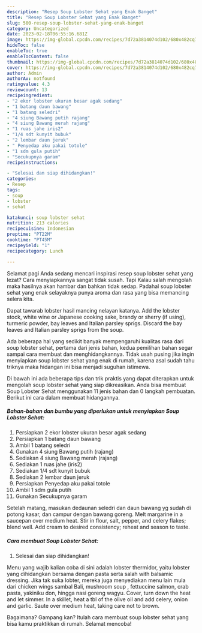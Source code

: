 ```yaml
---
description: "Resep Soup Lobster Sehat yang Enak Banget"
title: "Resep Soup Lobster Sehat yang Enak Banget"
slug: 500-resep-soup-lobster-sehat-yang-enak-banget
category: Uncategorized
date: 2023-02-18T06:55:16.681Z
image: https://img-global.cpcdn.com/recipes/7d72a3814074d102/680x482cq70/soup-lobster-sehat-foto-resep-utama.jpg
hideToc: false
enableToc: true
enableTocContent: false
thumbnail: https://img-global.cpcdn.com/recipes/7d72a3814074d102/680x482cq70/soup-lobster-sehat-foto-resep-utama.jpg
cover: https://img-global.cpcdn.com/recipes/7d72a3814074d102/680x482cq70/soup-lobster-sehat-foto-resep-utama.jpg
author: Admin
authorAv: notfound
ratingvalue: 4.3
reviewcount: 13
recipeingredient:
- "2 ekor lobster ukuran besar agak sedang"
- "1 batang daun bawang"
- "1 batang seledri"
- "4 siung Bawang putih rajang"
- "4 siung Bawang merah rajang"
- "1 ruas jahe iris2"
- "1/4 sdt kunyit bubuk"
- "2 lembar daun jeruk"
- " Penyedap aku pakai totole"
- "1 sdm gula putih"
- "Secukupnya garam"
recipeinstructions:

- "Selesai dan siap dihidangkan!"
categories:
- Resep
tags:
- soup
- lobster
- sehat

katakunci: soup lobster sehat 
nutrition: 213 calories
recipecuisine: Indonesian
preptime: "PT22M"
cooktime: "PT45M"
recipeyield: "1"
recipecategory: Lunch

---
```



Selamat pagi Anda sedang mencari inspirasi resep soup lobster sehat yang lezat? Cara menyiapkannya sangat tidak susah. Tapi Kalau salah mengolah maka hasilnya akan hambar dan bahkan tidak sedap. Padahal soup lobster sehat yang enak selayaknya punya aroma dan rasa yang bisa memancing selera kita.


Dapat tawarab lobster hasil mancing nelayan katanya. Add the lobster stock, white wine or Japanese cooking sake, brandy or sherry (if using), turmeric powder, bay leaves and Italian parsley sprigs. Discard the bay leaves and Italian parsley sprigs from the soup.

Ada beberapa hal yang sedikit banyak mempengaruhi kualitas rasa dari soup lobster sehat, pertama dari jenis bahan, kedua pemilihan bahan segar sampai cara membuat dan menghidangkannya. Tidak usah pusing jika ingin menyiapkan soup lobster sehat yang enak di rumah, karena asal sudah tahu triknya maka hidangan ini bisa menjadi suguhan istimewa.


Di bawah ini ada beberapa tips dan trik praktis yang dapat diterapkan untuk mengolah soup lobster sehat yang siap dikreasikan. Anda bisa membuat Soup Lobster Sehat menggunakan 11 jenis bahan dan 0 langkah pembuatan. Berikut ini cara dalam membuat hidangannya.

<!--inarticleads1-->

##### Bahan-bahan dan bumbu yang diperlukan untuk menyiapkan Soup Lobster Sehat:

1. Persiapkan 2 ekor lobster ukuran besar agak sedang
1. Persiapkan 1 batang daun bawang
1. Ambil 1 batang seledri
1. Gunakan 4 siung Bawang putih (rajang)
1. Sediakan 4 siung Bawang merah (rajang)
1. Sediakan 1 ruas jahe (iris2)
1. Sediakan 1/4 sdt kunyit bubuk
1. Sediakan 2 lembar daun jeruk
1. Persiapkan  Penyedap aku pakai totole
1. Ambil 1 sdm gula putih
1. Gunakan Secukupnya garam


Setelah matang, masukan dedaunan seledri dan daun bawang yg sudah di potong kasar, dan campur dengan bawang goreng. Melt margarine in a saucepan over medium heat. Stir in flour, salt, pepper, and celery flakes; blend well. Add cream to desired consistency; reheat and season to taste. 

<!--inarticleads2-->

##### Cara membuat Soup Lobster Sehat:


1. Selesai dan siap dihidangkan!

Menu yang wajib kalian coba di sini adalah lobster thermidor, yaitu lobster yang dihidangkan bersama dengan pasta serta salah with balsamic dressing. Jika tak suka lobter, mereka juga menyediakan menu lain mula dari chicken wings sambal Bali, mushroom soup , fettuccine salmon, crab pasta, yakiniku don, hingga nasi goreng wagyu. Cover, turn down the heat and let simmer. In a skillet, heat a tbl of the olive oil and add celery, onion and garlic. Saute over medium heat, taking care not to brown. 

Bagaimana? Gampang kan? Itulah cara membuat soup lobster sehat yang bisa kamu praktikkan di rumah. Selamat mencoba!
